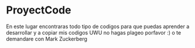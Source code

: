 # ProyectCode
En este  lugar encontraras todo tipo de codigos para que puedas aprender a desarrollar y a copiar mis codigos UWU no hagas plageo porfavor :) o te demandare con 
Mark Zuckerberg 
